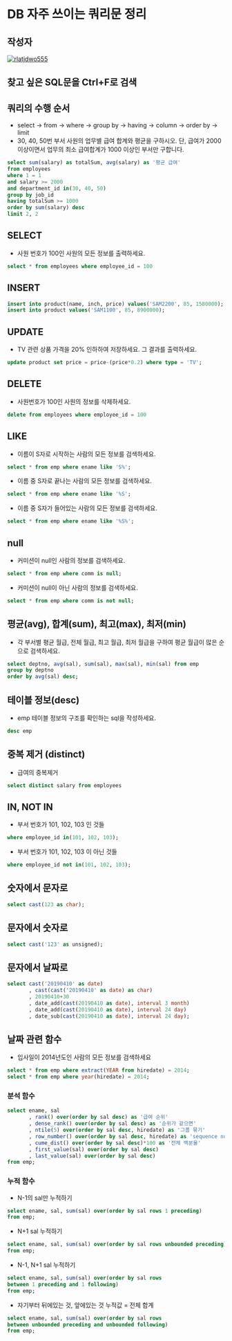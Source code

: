 # **DB 자주 쓰이는 쿼리문 정리**

## 작성자
[![rlatjdwo555](https://avatars0.githubusercontent.com/u/28692938?s=100&v=4)](https://github.com/rlatjdwo555)


## 찾고 싶은 SQL문을 Ctrl+F로 검색

## 쿼리의 수행 순서
- select -> from -> where -> group by -> having -> column -> order by -> limit
- 30, 40, 50번 부서 사원의 업무별 급여 합계와 평균을 구하시오.
  단, 급여가 2000 이상이면서 업무의 최소 급여합계가 1000 이상인 부서만 구합니다.
```sql
select sum(salary) as totalSum, avg(salary) as '평균 급여'
from employees
where 1 = 1 
and salary >= 2000
and department_id in(30, 40, 50)
group by job_id
having totalSum >= 1000
order by sum(salary) desc
limit 2, 2
```


## SELECT
- 사원 번호가 100인 사원의 모든 정보를 출력하세요.
```sql
select * from employees where employee_id = 100 
```

## INSERT
```sql
insert into product(name, inch, price) values('SAM2200', 85, 1580000);
insert into product values('SAM1100', 85, 8900000);
```

## UPDATE
- TV 관련 상품 가격을 20% 인하하여 저장하세요. 그 결과를 출력하세요.
```sql
update product set price = price-(price*0.2) where type = 'TV';
```

## DELETE
- 사원번호가 100인 사원의 정보를 삭제하세요.
```sql
delete from employees where employee_id = 100
```

## LIKE
- 이름이 S자로 시작하는 사람의 모든 정보를 검색하세요.
```sql
select * from emp where ename like 'S%';
```
- 이름 중 S자로 끝나는 사람의 모든 정보를 검색하세요.
```sql
select * from emp where ename like '%S';
```
- 이름 중 S자가 들어있는 사람의 모든 정보를 검색하세요.
```sql
select * from emp where ename like '%S%';
```

## null
- 커미션이 null인 사람의 정보를 검색하세요.
```sql
select * from emp where comm is null;
```

- 커미션이 null이 아닌 사람의 정보를 검색하세요.
```sql
select * from emp where comm is not null;
```


## 평균(avg), 합계(sum), 최고(max), 최저(min)
- 각 부서별 평균 월급, 전체 월급, 최고 월급, 최저 월급을 구하여 평균 월급이 많은 순으로 검색하세요.
```sql
select deptno, avg(sal), sum(sal), max(sal), min(sal) from emp
group by deptno
order by avg(sal) desc;
```

## 테이블 정보(desc)
- emp 테이블 정보의 구조를 확인하는 sql을 작성하세요.
```sql
desc emp
```

## 중복 제거 (distinct)
- 급여의 중복제거
```sql
select distinct salary from employees
```

## IN, NOT IN
- 부서 번호가 101, 102, 103 인 것들
```sql
where employee_id in(101, 102, 103);
```

- 부서 번호가 101, 102, 103 이 아닌 것들
```sql
where employee_id not in(101, 102, 103);
```

## 숫자에서 문자로
```sql
select cast(123 as char);
```

## 문자에서 숫자로
```sql
select cast('123' as unsigned);
```

## 문자에서 날짜로
```sql
select cast('20190410' as date)
       , cast(cast('20190410' as date) as char)
       , 20190410+30
       , date_add(cast(20190410 as date), interval 3 month)
       , date_add(cast(20190410 as date), interval 24 day)
       , date_sub(cast(20190410 as date), interval 24 day);
```


## 날짜 관련 함수
- 입사일이 2014년도인 사람의 모든 정보를 검색하세요
```sql
select * from emp where extract(YEAR from hiredate) = 2014;
select * from emp where year(hiredate) = 2014;
```


### 분석 함수
```sql
select ename, sal
       , rank() over(order by sal desc) as '급여 순위'
       , dense_rank() over(order by sal desc) as '순위가 같으면'
       , ntile(5) over(order by sal desc, hiredate) as '그룹 묶기'
       , row_number() over(order by sal desc, hiredate) as 'sequence number'
       , cume_dist() over(order by sal desc)*100 as '전체 백분율'
       , first_value(sal) over(order by sal desc)
       , last_value(sal) over(order by sal desc)
from emp;
```

### 누적 함수
- N-1의 sal만 누적하기 
```sql
select ename, sal, sum(sal) over(order by sal rows 1 preceding)
from emp;
```

- N+1 sal 누적하기
```sql
select ename, sal, sum(sal) over(order by sal rows unbounded preceding)
from emp;
```

- N-1, N+1 sal 누적하기
``` sql
select ename, sal, sum(sal) over(order by sal rows 
between 1 preceding and 1 following)
from emp;
```

- 자기부터 뒤에있는 것, 앞에있는 것 누적값 = 전체 합계
```sql
select ename, sal, sum(sal) over(order by sal rows 
between unbounded preceding and unbounded following)
from emp;
```
